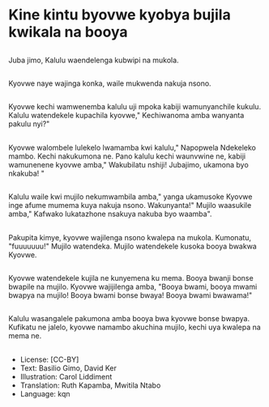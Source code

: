 # Kine kintu byovwe kyobya bujila kwikala na booya

##
Juba jimo, Kalulu waendelenga kubwipi na mukola.

##
Kyovwe naye wajinga konka, waile mukwenda nakuja nsono.

##
Kyovwe kechi wamwenemba kalulu uji mpoka kabiji wamunyanchile kukulu. Kalulu watendekele kupachila kyovwe," Kechiwanoma amba wanyanta pakulu nyi?"

##
Kyovwe walombele lulekelo lwamamba kwi kalulu," Napopwela Ndekeleko mambo. Kechi nakukumona ne. Pano kalulu kechi waunvwine ne, kabiji wamunenene kyovwe amba," Wakubilatu nshiji! Jubajimo, ukamona byo nkakuba! "

##
Kalulu waile kwi mujilo nekumwambila amba," yanga ukamusoke Kyovwe inge afume mumema kuya nakuja nsono. Wakunyanta!" Mujilo waasukile amba," Kafwako lukatazhone nsakuya nakuba byo waamba".

##
Pakupita kimye, kyovwe wajilenga nsono kwalepa na mukola. Kumonatu, "fuuuuuuu!" Mujilo watendeka. Mujilo watendekele kusoka booya bwakwa Kyovwe.

##
Kyovwe watendekele kujila ne kunyemena ku mema. Booya bwanji bonse bwapile na mujilo. Kyovwe wajijilenga amba, "Booya bwami, booya mwami bwapya na mujilo! Booya bwami bonse bwaya! Booya bwami bwawama!"

##
Kalulu wasangalele pakumona amba booya bwa kyovwe bonse bwapya. Kufikatu ne jalelo, kyovwe namambo akuchina mujilo, kechi uya kwalepa na mema ne.

##
* License: [CC-BY]
* Text: Basilio Gimo, David Ker
* Illustration: Carol Liddiment
* Translation: Ruth Kapamba, Mwitila Ntabo
* Language: kqn
